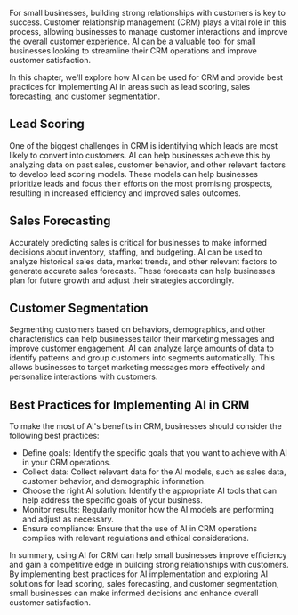 

For small businesses, building strong relationships with customers is key to success. Customer relationship management (CRM) plays a vital role in this process, allowing businesses to manage customer interactions and improve the overall customer experience. AI can be a valuable tool for small businesses looking to streamline their CRM operations and improve customer satisfaction.

In this chapter, we'll explore how AI can be used for CRM and provide best practices for implementing AI in areas such as lead scoring, sales forecasting, and customer segmentation.

Lead Scoring
------------

One of the biggest challenges in CRM is identifying which leads are most likely to convert into customers. AI can help businesses achieve this by analyzing data on past sales, customer behavior, and other relevant factors to develop lead scoring models. These models can help businesses prioritize leads and focus their efforts on the most promising prospects, resulting in increased efficiency and improved sales outcomes.

Sales Forecasting
-----------------

Accurately predicting sales is critical for businesses to make informed decisions about inventory, staffing, and budgeting. AI can be used to analyze historical sales data, market trends, and other relevant factors to generate accurate sales forecasts. These forecasts can help businesses plan for future growth and adjust their strategies accordingly.

Customer Segmentation
---------------------

Segmenting customers based on behaviors, demographics, and other characteristics can help businesses tailor their marketing messages and improve customer engagement. AI can analyze large amounts of data to identify patterns and group customers into segments automatically. This allows businesses to target marketing messages more effectively and personalize interactions with customers.

Best Practices for Implementing AI in CRM
-----------------------------------------

To make the most of AI's benefits in CRM, businesses should consider the following best practices:

* Define goals: Identify the specific goals that you want to achieve with AI in your CRM operations.
* Collect data: Collect relevant data for the AI models, such as sales data, customer behavior, and demographic information.
* Choose the right AI solution: Identify the appropriate AI tools that can help address the specific goals of your business.
* Monitor results: Regularly monitor how the AI models are performing and adjust as necessary.
* Ensure compliance: Ensure that the use of AI in CRM operations complies with relevant regulations and ethical considerations.

In summary, using AI for CRM can help small businesses improve efficiency and gain a competitive edge in building strong relationships with customers. By implementing best practices for AI implementation and exploring AI solutions for lead scoring, sales forecasting, and customer segmentation, small businesses can make informed decisions and enhance overall customer satisfaction.

